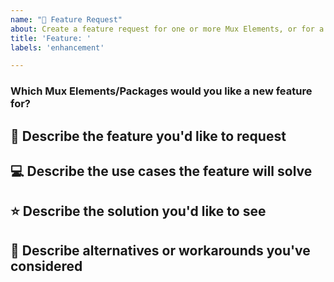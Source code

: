 ```yaml
---
name: "🎥 Feature Request"
about: Create a feature request for one or more Mux Elements, or for a new Mux Element you'd like to see.
title: 'Feature: '
labels: 'enhancement'

---
```


### Which Mux Elements/Packages would you like a new feature for?
<!-- 
  Uncomment all that apply
  
- mux-video
- mux-audio
- common
- I'd like to propose a new Element!
-->

## 🎥 Describe the feature you'd like to request

<!--
  Please provide a clear and concise description of what you want to see added to Mux Elements
-->

## 💻 Describe the use cases the feature will solve

<!--
  Please provide a clear and concise description of what you want and what your use case is.
-->

## ⭐ Describe the solution you'd like to see

<!--
  Please provide a clear and concise description of what you think the solution should look like.
-->

## 🔄 Describe alternatives or workarounds you've considered

<!--
  Please provide clear and concise descriptions of any alternatives you've tried or considered (e.g. alternative libraries or components, extending the existing Elements, etc.)
-->
